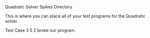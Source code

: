 Quadratic Solver Spikes Directory

This is where you can place all of your test programs for the Quadratic solver.

Test Case 3 5 2 broke our program.
